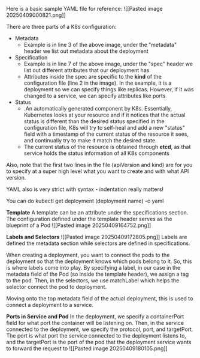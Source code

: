 Here is a basic sample YAML file for reference:
![[Pasted image 20250409000821.png]]

There are three parts of a K8s configuration:
- Metadata
	- Example is in line 3 of the above image, under the "metadata" header we list out metadata about the deployment
- Specification
	- Example is in line 7 of the above image, under the "spec" header we list out different attributes that our deployment has
	- Attributes inside the spec are specific to the **kind** of the configuration file (line 2 in the image). In the example, it is a deployment so we can specify things like replicas. However, if it was changed to a service, we can specify attributes like ports
- Status
	- .An automatically generated component by K8s. Essentially, Kubernetes looks at your resource and if it notices that the actual status is different than the desired status specified in the configuration file, K8s will try to self-heal and add a new "status" field with a timestamp of the current status of the resource it sees, and continually try to make it match the desired state.
	- The current status of the resource is obtained through **etcd**, as that service holds the status information of all K8s components

Also, note that the first two lines in the file (apiVersion and kind) are for you to specify at a super high level what you want to create and with what API version.

YAML also is very strict with syntax - indentation really matters!

You can do kubectl get deployment (deployment name) -o yaml

**Template**
A template can be an attribute under the specifications section. The configuration defined under the template header serves as the blueprint of a Pod
![[Pasted image 20250409164752.png]]

**Labels and Selectors**
![[Pasted image 20250409172805.png]]
Labels are defined the metadata section while selectors are defined in specifications.

When creating a deployment, you want to connect the pods to the deployment so that the deployment knows which pods belong to it. So, this is where labels come into play. By specifying a label, in our case in the metadata field of the Pod (so inside the template header), we assign a tag to the pod. Then, in the selectors, we use matchLabel which helps the selector connect the pod to deployment.

Moving onto the top metadata field of the actual deployment, this is used to connect a deployment to a service.

**Ports in Service and Pod**
In the deployment, we specify a containerPort field for what port the container will be listening on. Then, in the service connected to the deployment, we specify the protocol, port, and targetPort. The port is what port the service connected to the deployment listens to, and the targetPort is the port of the pod that the deployment service wants to forward the request to
![[Pasted image 20250409180105.png]]
 